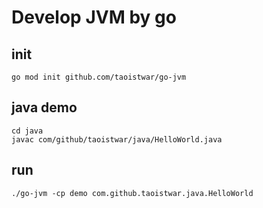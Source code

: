 # Develop JVM by go

## init

```shell
go mod init github.com/taoistwar/go-jvm
```

## java demo

```shell
cd java
javac com/github/taoistwar/java/HelloWorld.java
```

## run

```shell
./go-jvm -cp demo com.github.taoistwar.java.HelloWorld
```

